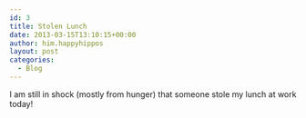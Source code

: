 ```yaml
---
id: 3
title: Stolen Lunch
date: 2013-03-15T13:10:15+00:00
author: him.happyhippos
layout: post
categories:
  - Blog
---
```

I am still in shock (mostly from hunger) that someone stole my lunch at work today!